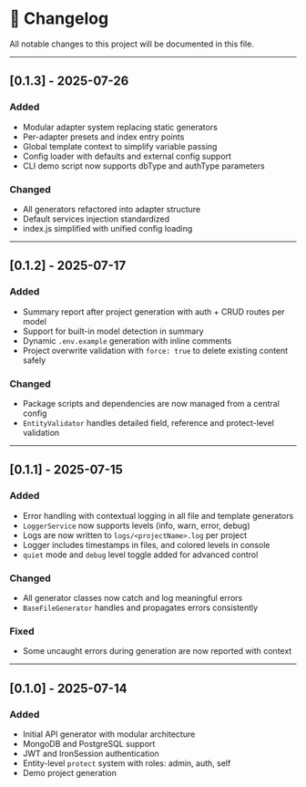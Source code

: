 # 📑 Changelog

All notable changes to this project will be documented in this file.

---

## [0.1.3] - 2025-07-26
### Added
- Modular adapter system replacing static generators
- Per-adapter presets and index entry points
- Global template context to simplify variable passing
- Config loader with defaults and external config support
- CLI demo script now supports dbType and authType parameters

### Changed
- All generators refactored into adapter structure
- Default services injection standardized
- index.js simplified with unified config loading

---

## [0.1.2] - 2025-07-17
### Added
- Summary report after project generation with auth + CRUD routes per model
- Support for built-in model detection in summary
- Dynamic `.env.example` generation with inline comments
- Project overwrite validation with `force: true` to delete existing content safely

### Changed
- Package scripts and dependencies are now managed from a central config
- `EntityValidator` handles detailed field, reference and protect-level validation

---

## [0.1.1] - 2025-07-15
### Added
- Error handling with contextual logging in all file and template generators
- `LoggerService` now supports levels (info, warn, error, debug)
- Logs are now written to `logs/<projectName>.log` per project
- Logger includes timestamps in files, and colored levels in console
- `quiet` mode and `debug` level toggle added for advanced control

### Changed
- All generator classes now catch and log meaningful errors
- `BaseFileGenerator` handles and propagates errors consistently

### Fixed
- Some uncaught errors during generation are now reported with context

---

## [0.1.0] - 2025-07-14
### Added
- Initial API generator with modular architecture
- MongoDB and PostgreSQL support
- JWT and IronSession authentication
- Entity-level `protect` system with roles: admin, auth, self
- Demo project generation
